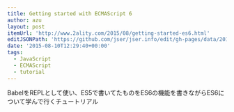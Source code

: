 ```yaml
---
title: Getting started with ECMAScript 6
author: azu
layout: post
itemUrl: 'http://www.2ality.com/2015/08/getting-started-es6.html'
editJSONPath: 'https://github.com/jser/jser.info/edit/gh-pages/data/2015/08/index.json'
date: '2015-08-10T12:29:40+00:00'
tags:
  - JavaScript
  - ECMAScript
  - tutorial
---
```

BabelをREPLとして使い、ES5で書いてたものをES6の機能を書きながらES6について学んで行くチュートリアル
